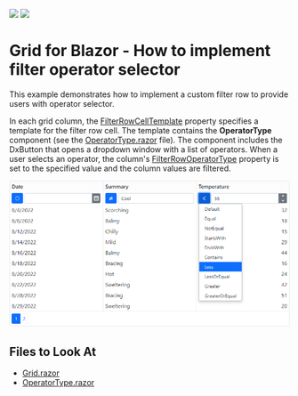 <!-- default badges list -->
[![](https://img.shields.io/badge/Open_in_DevExpress_Support_Center-FF7200?style=flat-square&logo=DevExpress&logoColor=white)](https://supportcenter.devexpress.com/ticket/details/T1106516)
[![](https://img.shields.io/badge/📖_How_to_use_DevExpress_Examples-e9f6fc?style=flat-square)](https://docs.devexpress.com/GeneralInformation/403183)
<!-- default badges end -->

# Grid for Blazor - How to implement filter operator selector

This example demonstrates how to implement a custom filter row to provide users with operator selector.

In each grid column, the [FilterRowCellTemplate](https://docs.devexpress.com/Blazor/DevExpress.Blazor.DxGridDataColumn.FilterRowCellTemplate) property specifies a template for the filter row cell. The template contains the **OperatorType** component (see the [OperatorType.razor](./CS/DxGridFilterOperatorSelector/Components/OperatorType.razor) file). The component includes the DxButton that opens a dropdown window with a list of operators. When a user selects an operator, the column's [FilterRowOperatorType](http://docs.devexpress.devx/Blazor/DevExpress.Blazor.DxGridDataColumn.FilterRowOperatorType) property is set to the specified value and the column values are filtered.

![Grid with filter](image.png)

## Files to Look At

- [Grid.razor](./CS/DxGridFilterOperatorSelector/Pages/Grid.razor)
- [OperatorType.razor](./CS/DxGridFilterOperatorSelector/Components/OperatorType.razor)
